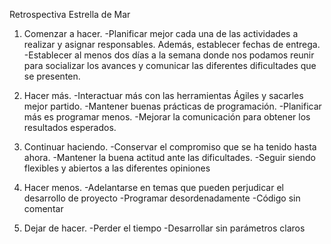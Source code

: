 Retrospectiva Estrella de Mar
1. Comenzar a hacer.
-Planificar mejor cada una de las actividades a realizar y asignar responsables. Además, establecer fechas de entrega. 
-Establecer al menos dos días a la semana donde nos podamos reunir para socializar los avances y comunicar las diferentes
 dificultades que se presenten.

2. Hacer más.
-Interactuar más con las herramientas Ágiles y sacarles mejor partido.
-Mantener buenas prácticas de programación.
-Planificar más es programar menos.
-Mejorar la comunicación para obtener los resultados esperados.

3. Continuar haciendo.
-Conservar el compromiso que se ha tenido hasta ahora.
-Mantener la buena actitud ante las dificultades.
-Seguir siendo flexibles y abiertos a las diferentes opiniones

4. Hacer menos.
-Adelantarse en temas que pueden perjudicar el desarrollo de proyecto
-Programar desordenadamente
-Código sin comentar

5. Dejar de hacer.
-Perder el tiempo
-Desarrollar sin parámetros claros